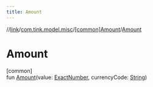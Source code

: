 ```yaml
---
title: Amount
---
```

//[link](../../../index.html)/[com.tink.model.misc](../index.html)/[[common]Amount](index.html)/[Amount](-amount.html)



# Amount



[common]\
fun [Amount](-amount.html)(value: [ExactNumber](../[common]-exact-number/index.html), currencyCode: [String](https://kotlinlang.org/api/latest/jvm/stdlib/kotlin/-string/index.html))




